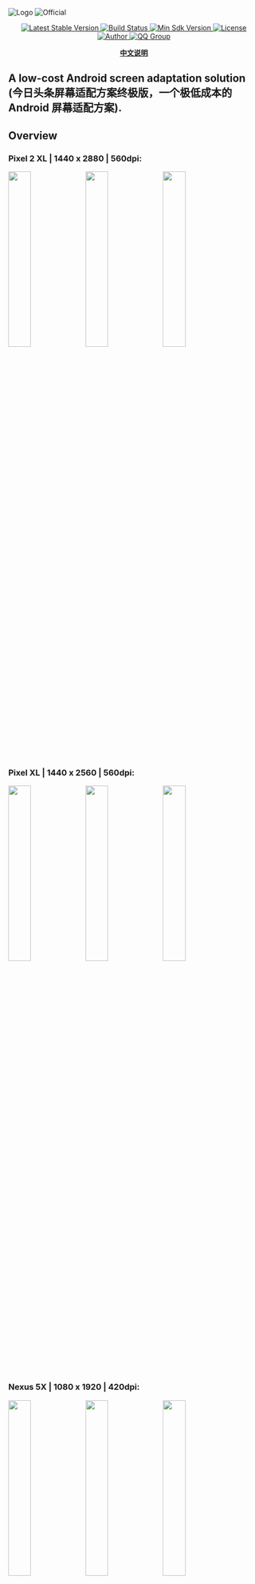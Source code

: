 ![Logo](art/autosize_banner.jpg)
![Official](https://raw.githubusercontent.com/JessYanCoding/MVPArms/master/image/official.jpeg)

<p align="center">
   <a href="https://bintray.com/jessyancoding/maven/autosize/_latestVersion">
    <img src="https://img.shields.io/badge/Jcenter-v1.2.1-brightgreen.svg?style=flat-square" alt="Latest Stable Version" />
  </a>
  <a href="https://travis-ci.org/JessYanCoding/AndroidAutoSize">
    <img src="https://travis-ci.org/JessYanCoding/AndroidAutoSize.svg?branch=master" alt="Build Status" />
  </a>
  <a href="https://developer.android.com/about/versions/android-4.0.html">
    <img src="https://img.shields.io/badge/API-14%2B-blue.svg?style=flat-square" alt="Min Sdk Version" />
  </a>
  <a href="http://www.apache.org/licenses/LICENSE-2.0">
    <img src="http://img.shields.io/badge/License-Apache%202.0-blue.svg?style=flat-square" alt="License" />
  </a>
  <a href="https://www.jianshu.com/u/1d0c0bc634db">
    <img src="https://img.shields.io/badge/Author-JessYan-orange.svg?style=flat-square" alt="Author" />
  </a>
  <a href="https://shang.qq.com/wpa/qunwpa?idkey=7e59e59145e6c7c68932ace10f52790636451f01d1ecadb6a652b1df234df753">
    <img src="https://img.shields.io/badge/QQ%E7%BE%A4-455850365%20%7C%20301733278-orange.svg?style=flat-square" alt="QQ Group" />
  </a>
</p>

<p align="center">
  <a href="README-zh.md">
    <b>中文说明</b>
  </a>
</p>

## A low-cost Android screen adaptation solution (今日头条屏幕适配方案终极版，一个极低成本的 Android 屏幕适配方案).

## Overview
### Pixel 2 XL | 1440 x 2880 | 560dpi:
<p>
   <img src="art/1440x2880_width.png" width="30%" height="30%">
   <img src="art/1440x2880_height.png" width="30%" height="30%">
   <img src="art/1440x2880_external.png" width="30%" height="30%">
</p>

### Pixel XL | 1440 x 2560 | 560dpi:
<p>
   <img src="art/1440x2560_width.png" width="30%" height="30%">
   <img src="art/1440x2560_height.png" width="30%" height="30%">
   <img src="art/1440x2560_external.png" width="30%" height="30%">
</p>

### Nexus 5X | 1080 x 1920 | 420dpi:
<p>
   <img src="art/1080x1920_width.png" width="30%" height="30%">
   <img src="art/1080x1920_height.png" width="30%" height="30%">
   <img src="art/1080x1920_external.png" width="30%" height="30%">
</p>

### Nexus 4 | 768 x 1280 | 320dpi:
<p>
   <img src="art/768x1280_width.png" width="30%" height="30%">
   <img src="art/768x1280_height.png" width="30%" height="30%">
   <img src="art/768x1280_external.png" width="30%" height="30%">
</p>

### Nexus S | 480 x 800 | 240dpi:
<p>
   <img src="art/480x800_width.png" width="30%" height="30%">
   <img src="art/480x800_height.png" width="30%" height="30%">
   <img src="art/480x800_external.png" width="30%" height="30%">
</p>

## Notice
* [Devices Info](https://material.io/tools/devices/)

* [Introduction Of Function](https://juejin.im/post/5bce688e6fb9a05cf715d1c2)

* [Framework Analysis](https://juejin.im/post/5b7a29736fb9a019d53e7ee2)

* [Common Issues](https://github.com/JessYanCoding/AndroidAutoSize/issues/13)

* [AndroidAutoLayout Migration Guide](https://github.com/JessYanCoding/AndroidAutoSize/issues/90)

* [Android Advanced Framework](https://github.com/JessYanCoding/MVPArms)

## Download
``` gradle
 implementation 'me.jessyan:autosize:1.2.1'
```

## Usage
### Step 1 (just one steps) 
* **Initialize in AndroidManifest, if you use a subunits, you can write the pixel size, no need to convert the pixel to dp, please see [demo-subunits](https://github.com/JessYanCoding/AndroidAutoSize/tree/master/demo-subunits)**
```xml
<manifest>
    <application>            
        <meta-data
            android:name="design_width_in_dp"
            android:value="360"/>
        <meta-data
            android:name="design_height_in_dp"
            android:value="640"/>           
     </application>           
</manifest>
```

<a name="preview"></a>
## Preview
* Real-time preview during layout is an important part of the development phase, in many cases, the default preview device provided by **Android Studio** does not fully display our design, so we need to create the virtual device ourselves, under the **dp, pt, in, mm** four units of virtual device creation method

* If you don't want the status bar and navigation bar to appear in **Preview** during preview, you can select the **panel** theme according to the following image, after using this theme, the vertical resolution just fills the entire preview page
![theme](art/theme_panel.png)

* Virtual device creation method
![create step](art/create_step.png)

### DP
* If you use **dp** as a unit in the **layout** file for layout (**AndroidAutoSize** supports **dp, sp** for layout by default), you can find the screen size according to the formula **(sqrt(vertical resolution^2 + horizontal resolution^2))/dpi** and create an virtual device (**write screen size and resolution only**)
![dp](art/unit_dp.png)

### PT
* If you use **pt** as a unit in the **layout** file for layout (requires **AutoSizeConfig.getInstance().getUnitsManager().setSupportSubunits(Subunits.PT);** to open **pt** support), you can find the screen size according to the formula **(sqrt(vertical resolution^2 + horizontal resolution^2))/72** and create an virtual device (**write screen size and resolution only**)
![pt](art/unit_pt.png)

### IN
* If you use **in** as a unit in the **layout** file for layout (requires **AutoSizeConfig.getInstance().getUnitsManager().setSupportSubunits(Subunits.IN);** to open **in** support), you can find the screen size according to the formula **sqrt(vertical resolution^2 + horizontal resolution^2)** and create an virtual device (**write screen size and resolution only**)
![in](art/unit_in.png)

### MM
* If you use **mm** as a unit in the **layout** file for layout (requires **AutoSizeConfig.getInstance().getUnitsManager().setSupportSubunits(Subunits.MM);** to open **mm** support), you can find the screen size according to the formula **(sqrt(vertical resolution^2 + horizontal resolution^2))/25.4** and create an virtual device (**write screen size and resolution only**)
![mm](art/unit_mm.png)

## Advance (see demo)

### Activity
* **Customize the adaptation parameters of the Activity:**
```java
public class CustomAdaptActivity extends AppCompatActivity implements CustomAdapt {

    @Override
    public boolean isBaseOnWidth() {
        return false;
    }

    @Override
    public float getSizeInDp() {
        return 667;
    }
}
```

* **Cancel the adaptation of the Activity:**
```java
public class CancelAdaptActivity extends AppCompatActivity implements CancelAdapt {

}
```

### Fragment
* **First enable the ability to support Fragment custom parameters**
```java
AutoSizeConfig.getInstance().setCustomFragment(true);
```

* **Customize the adaptation parameters of the Fragment:**
```java
public class CustomAdaptFragment extends Fragment implements CustomAdapt {

    @Override
    public boolean isBaseOnWidth() {
        return false;
    }

    @Override
    public float getSizeInDp() {
        return 667;
    }
}
```

* **Cancel the adaptation of the Fragment:**
```java
public class CancelAdaptFragment extends Fragment implements CancelAdapt {

}
```

### Subunits (see demo-subunits)
* You can choose one of the three unpopular units of **pt, in, mm** as the subunits, the subunits is used to avoid the adverse effects caused by modifying **DisplayMetrics#density**, after using the subunits, you can write the pixel size on the design, you don't need to convert it to **dp**


```java
AutoSizeConfig.getInstance().getUnitsManager()
        .setSupportDP(false)
        .setSupportSP(false)
        .setSupportSubunits(Subunits.MM);
```

## About Me
* **Email**: <jess.yan.effort@gmail.com>
* **Home**: <http://jessyan.me>
* **掘金**: <https://juejin.im/user/57a9dbd9165abd0061714613>
* **简书**: <https://www.jianshu.com/u/1d0c0bc634db>

## License
```
 Copyright 2018, jessyan

   Licensed under the Apache License, Version 2.0 (the "License");
   you may not use this file except in compliance with the License.
   You may obtain a copy of the License at

       http://www.apache.org/licenses/LICENSE-2.0

   Unless required by applicable law or agreed to in writing, software
   distributed under the License is distributed on an "AS IS" BASIS,
   WITHOUT WARRANTIES OR CONDITIONS OF ANY KIND, either express or implied.
   See the License for the specific language governing permissions and
   limitations under the License.
```
